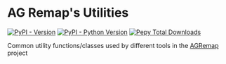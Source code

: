 # AG Remap's Utilities

[![PyPI - Version](https://img.shields.io/pypi/v/AGRemapUtils?style=for-the-badge)](https://pypi.org/project/AGRemapUtils/)
[![PyPI - Python Version](https://img.shields.io/pypi/pyversions/AGRemapUtils?style=for-the-badge)](https://pypi.org/project/AGRemapUtils/)
[![Pepy Total Downloads](https://img.shields.io/pepy/dt/AGRemapUtils)](https://pypi.org/project/AGRemapUtils/)

Common utility functions/classes used by different tools in the [AGRemap](https://github.com/nhok0169/Anime-Game-Remap) project
